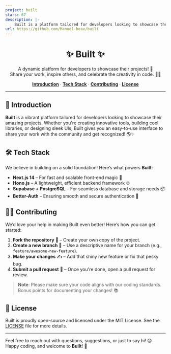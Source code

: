 ```yaml
---
project: built
stars: 67
description: |-
    Built is a platform tailored for developers looking to showcase their amazing projects. Whether you're creating innovative tools, building cool libraries, or designing sleek UIs, Built gives you an easy-to-use interface to share your work with the community and get recognized! 
url: https://github.com/Manuel-heav/built
---
```


<h1 align="center">✨ Built ✨</h1>

<p align="center">
  A dynamic platform for developers to showcase their projects! 🌟<br />
  Share your work, inspire others, and celebrate the creativity in code. 👨‍💻
</p>

<p align="center">
  <a href="#introduction"><strong>Introduction</strong></a> ·
  <a href="#tech-stack"><strong>Tech Stack</strong></a> ·
  <a href="#contributing"><strong>Contributing</strong></a> ·
  <a href="#license"><strong>License</strong></a>
</p>

---

## 🚀 Introduction

**Built** is a vibrant platform tailored for developers looking to showcase their amazing projects. Whether you're creating innovative tools, building cool libraries, or designing sleek UIs, Built gives you an easy-to-use interface to share your work with the community and get recognized! 🌎✨

## 🛠️ Tech Stack

We believe in building on a solid foundation! Here’s what powers **Built**:

- **Next.js 14** – For fast and scalable front-end magic 🧙
- **Hono.js** – A lightweight, efficient backend framework ⚙️
- **Supabase + PostgreSQL** – For seamless database and storage needs 📦
- **Better-Auth** – Ensuring smooth and secure authentication 🔐


## 👩‍💻 Contributing

We’d love your help in making Built even better! Here’s how you can get started:

1. **Fork the repository** 🍴 – Create your own copy of the project.
2. **Create a new branch** 🌿 – Use a descriptive name for your branch (e.g., `feature/awesome-new-feature`).
3. **Make your changes** ✍️ – Add that shiny new feature or fix that pesky bug.
4. **Submit a pull request** 🔄 – Once you're done, open a pull request for review.

> **Note**: Please make sure your code aligns with our coding standards. Bonus points for documenting your changes! 📚

## 📜 License

Built is proudly open-source and licensed under the MIT License. See the [LICENSE](LICENSE) file for more details.

---

Feel free to reach out with questions, suggestions, or just to say hi! 😊 Happy coding, and welcome to **Built**! 🎉

